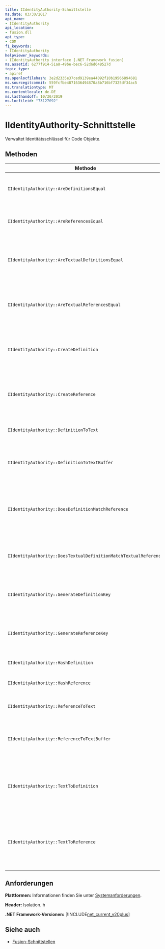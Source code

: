 ```yaml
---
title: IIdentityAuthority-Schnittstelle
ms.date: 03/30/2017
api_name:
- IIdentityAuthority
api_location:
- fusion.dll
api_type:
- COM
f1_keywords:
- IIdentityAuthority
helpviewer_keywords:
- IIdentityAuthority interface [.NET Framework fusion]
ms.assetid: 6277f914-51a8-49be-bec6-52d6d648527d
topic_type:
- apiref
ms.openlocfilehash: 3e2d2335e37ced9139ea44092f10b19566894681
ms.sourcegitcommit: 559fcfbe4871636494870a8b716bf7325df34ac5
ms.translationtype: MT
ms.contentlocale: de-DE
ms.lasthandoff: 10/30/2019
ms.locfileid: "73127092"
---
```

# <a name="iidentityauthority-interface"></a>IIdentityAuthority-Schnittstelle

Verwaltet Identitätsschlüssel für Code Objekte.

## <a name="methods"></a>Methoden

|Methode|Beschreibung|
|------------|-----------------|
|`IIdentityAuthority::AreDefinitionsEqual`|Ruft einen Wert ab, der angibt, ob die beiden angegebenen [IDefinitionIdentity](idefinitionidentity-interface.md) -Instanzen gleich sind.|
|`IIdentityAuthority::AreReferencesEqual`|Ruft einen Wert ab, der angibt, ob die beiden angegebenen [IReferenceIdentity](ireferenceidentity-interface.md) -Instanzen gleich sind.|
|`IIdentityAuthority::AreTextualDefinitionsEqual`|Ruft einen Wert ab, der angibt, ob die zwei angegebenen Identitäts Darstellungen der Zeichen folgen Definitionen gleich sind.|
|`IIdentityAuthority::AreTextualReferencesEqual`|Ruft einen Wert ab, der angibt, ob die zwei angegebenen Zeichen folgen Verweis-Identitäts Darstellungen gleich sind.|
|`IIdentityAuthority::CreateDefinition`|Ruft einen Zeiger auf eine neue `IDefinitionIdentity`-Instanz ab, die das Code Objekt im aktuellen Bereich darstellt.|
|`IIdentityAuthority::CreateReference`|Ruft einen Zeiger auf eine neue `IReferenceIdentity`-Instanz ab, die das Code Objekt im aktuellen Bereich darstellt.|
|`IIdentityAuthority::DefinitionToText`|Ruft eine formatierte Zeichen folgen Version des angegebenen `IDefinitionIdentity`ab.|
|`IIdentityAuthority::DefinitionToTextBuffer`|Füllt den angegebenen breit Zeichen Puffer mit einer Zeichen folgen Version des angegebenen `IDefinitionIdentity`.|
|`IIdentityAuthority::DoesDefinitionMatchReference`|Ruft einen Wert ab, der angibt, ob die angegebene `IDefinitionIdentity` und `IReferenceIdentity` Instanzen auf dasselbe Code Objekt verweisen.|
|`IIdentityAuthority::DoesTextualDefinitionMatchTextualReference`|Ruft einen Wert ab, der angibt, ob die angegebenen Zeichen folgen auf dasselbe Code Objekt verweisen.|
|`IIdentityAuthority::GenerateDefinitionKey`|Ruft einen Zeiger auf einen neu erstellten Zeichen folgen Schlüssel für den angegebenen `IDefinitionIdentity`ab.|
|`IIdentityAuthority::GenerateReferenceKey`|Ruft einen Zeiger auf einen neu erstellten Zeichen folgen Schlüssel für den angegebenen `IReferenceIdentity`ab.|
|`IIdentityAuthority::HashDefinition`|Ruft einen Hashwert für die angegebene `IDefinitionIdentity`ab.|
|`IIdentityAuthority::HashReference`|Ruft einen Hashwert für die angegebene `IReferenceIdentity`ab.|
|`IIdentityAuthority::ReferenceToText`|Ruft eine formatierte Zeichen folgen Version des angegebenen `IReferenceIdentity`ab.|
|`IIdentityAuthority::ReferenceToTextBuffer`|Füllt den angegebenen breit Zeichen Puffer mit einer Zeichen folgen Version des angegebenen `IReferenceIdentity`.|
|`IIdentityAuthority::TextToDefinition`|Ruft einen Schnittstellen Zeiger auf eine `IDefinitionIdentity` Instanz ab, die aus der angegebenen formatierten Zeichenfolge generiert wurde.|
|`IIdentityAuthority::TextToReference`|Ruft einen Schnittstellen Zeiger auf eine `IReferenceIdentity` Instanz ab, die aus der angegebenen formatierten Zeichenfolge generiert wurde.|

## <a name="requirements"></a>Anforderungen

**Plattformen:** Informationen finden Sie unter [Systemanforderungen](../../get-started/system-requirements.md).

**Header:** Isolation. h

**.NET Framework-Versionen:** [!INCLUDE[net_current_v20plus](../../../../includes/net-current-v20plus-md.md)]

## <a name="see-also"></a>Siehe auch

- [Fusion-Schnittstellen](fusion-interfaces.md)
